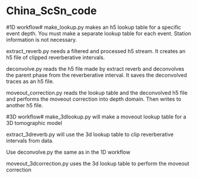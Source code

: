 # China_ScSn_code

#1D workflow#
make\_lookup.py makes an h5 lookup table for a specific event depth. You must make a separate lookup table for each event. Station information is not
necessary.

extract\_reverb.py needs a filtered and processed h5 stream. It creates an h5 file
of clipped reverberative intervals.

deconvolve.py reads the h5 file made by extract reverb and deconvolves the parent phase from the reverberative interval. It saves the deconvolved traces as an h5 file.

moveout\_correction.py reads the lookup table and the deconvolved h5 file and performs the moveout correction into depth domain. Then writes to another h5 file.

#3D workflow#
make\_3dlookup.py will make a moveout lookup table for a 3D tomographic model

extract\_3dreverb.py will use the 3d lookup table to clip reverberative 
intervals from data. 

Use deconvolve.py the same as in the 1D workflow

moveout\_3dcorrection.py uses the 3d lookup table to perform the moveout 
correction


